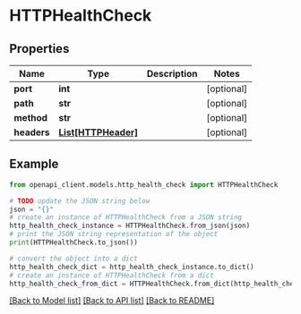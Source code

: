 # HTTPHealthCheck


## Properties

Name | Type | Description | Notes
------------ | ------------- | ------------- | -------------
**port** | **int** |  | [optional] 
**path** | **str** |  | [optional] 
**method** | **str** |  | [optional] 
**headers** | [**List[HTTPHeader]**](HTTPHeader.md) |  | [optional] 

## Example

```python
from openapi_client.models.http_health_check import HTTPHealthCheck

# TODO update the JSON string below
json = "{}"
# create an instance of HTTPHealthCheck from a JSON string
http_health_check_instance = HTTPHealthCheck.from_json(json)
# print the JSON string representation of the object
print(HTTPHealthCheck.to_json())

# convert the object into a dict
http_health_check_dict = http_health_check_instance.to_dict()
# create an instance of HTTPHealthCheck from a dict
http_health_check_from_dict = HTTPHealthCheck.from_dict(http_health_check_dict)
```
[[Back to Model list]](../README.md#documentation-for-models) [[Back to API list]](../README.md#documentation-for-api-endpoints) [[Back to README]](../README.md)


